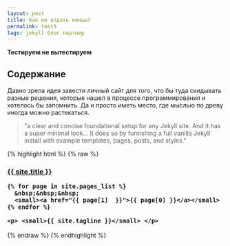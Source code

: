 ```yaml
---
layout: post
title: Как не отдать концы?
permalink: test5
tags: jekyll блог партнер
---
```


**Тестируем не вытестируем**

## Содержание

Давно зрела идея завести личный сайт для того, что бы туда скидывать разные решения, которые нашел в процессе программирования и хотелось бы запомнить. Да и просто иметь место, где мыслью по древу иногда можно растекаться.

> "a clear and concise foundational setup for any Jekyll site. And it has a super minimal look... It does so by furnishing a full vanilla Jekyll install with example templates, pages, posts, and styles."

{% highlight html %}
{% raw %}
<h3 class="masthead-title">
    <a href="/" title="Home">{{ site.title }}</a>

    {% for page in site.pages_list %}
      &nbsp;&nbsp;&nbsp;
      <small><a href="{{ page[1]  }}">{{ page[0] }}</a></small>
    {% endfor %}

    <p> <small>{{ site.tagline }}</small> </p>
</h3>
{% endraw %}
{% endhighlight %}